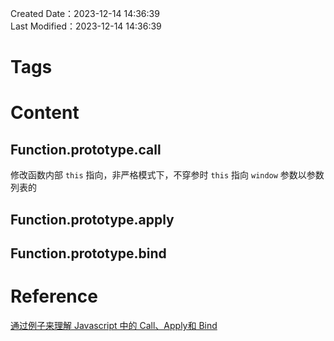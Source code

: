 Created Date：2023-12-14 14:36:39  
Last Modified：2023-12-14 14:36:39

# Tags

# Content

## Function.prototype.call

修改函数内部 `this` 指向，非严格模式下，不穿参时 `this` 指向 `window`
参数以参数列表的

## Function.prototype.apply

## Function.prototype.bind

# Reference

[通过例子来理解 Javascript 中的 Call、Apply和 Bind](https://www.freecodecamp.org/chinese/news/understand-call-apply-and-bind-in-javascript-with-examples)
